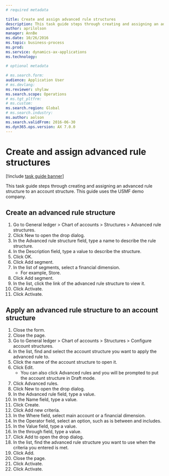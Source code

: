 ```yaml
--- 
# required metadata 
 
title: Create and assign advanced rule structures
description: This task guide steps through creating and assigning an advanced rule structure to an account structure. 
author: aprilolson
manager: AnnBe 
ms.date: 10/26/2016
ms.topic: business-process 
ms.prod:  
ms.service: dynamics-ax-applications 
ms.technology:  
 
# optional metadata 
 
# ms.search.form:   
audience: Application User 
# ms.devlang:  
ms.reviewer: shylaw
ms.search.scope: Operations 
# ms.tgt_pltfrm:  
# ms.custom:  
ms.search.region: Global
# ms.search.industry: 
ms.author: aolson
ms.search.validFrom: 2016-06-30 
ms.dyn365.ops.version: AX 7.0.0 
---
```

# Create and assign advanced rule structures

[!include [task guide banner](../../includes/task-guide-banner.md)]

This task guide steps through creating and assigning an advanced rule structure to an account structure. This guide uses the USMF demo company.


## Create an advanced rule structure
1. Go to General ledger > Chart of accounts > Structures > Advanced rule structures.
2. Click New to open the drop dialog.
3. In the Advanced rule structure field, type a name to describe the rule structure.
4. In the Description field, type a value to describe the structure.
5. Click OK.
6. Click Add segment.
7. In the list of segments, select a financial dimension.
    * For example, Store.  
8. Click Add segment.
9. In the list, click the link of the advanced rule structure to view it.
10. Click Activate.
11. Click Activate.

## Apply an advanced rule structure to an account structure
1. Close the form.
2. Close the page.
3. Go to General ledger > Chart of accounts > Structures > Configure account structures.
4. In the list, find and select the account structure you want to apply the advanced rule to.
5. Click the name of the account structure to open it.
6. Click Edit.
    * You can also click Advanced rules and you will be prompted to put the account structure in Draft mode.  
7. Click Advanced rules.
8. Click New to open the drop dialog.
9. In the Advanced rule field, type a value.
10. In the Name field, type a value.
11. Click Create.
12. Click Add new criteria.
13. In the Where field, select main account or a financial dimension.
14. In the Operator field, select an option, such as is between and includes.
15. In the Value field, type a value.
16. In the through field, type a value.
17. Click Add to open the drop dialog.
18. In the list, find the advanced rule structure you want to use when the criteria you entered is met.
19. Click Add.
20. Close the page.
21. Click Activate.
22. Click Activate.

